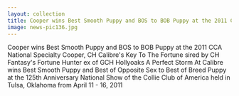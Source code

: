 ```yaml
---
layout: collection
title: Cooper wins Best Smooth Puppy and BOS to BOB Puppy at the 2011 CCA National Specialty
image: news-pic136.jpg
---
```

Cooper wins Best Smooth Puppy and BOS to BOB Puppy at the 2011 CCA National Specialty
 Cooper, CH Calibre's Key To The Fortune sired by CH Fantasy's Fortune Hunter ex of GCH Hollyoaks A Perfect Storm At Calibre wins Best Smooth Puppy and Best of Opposite Sex to Best of Breed Puppy at the 125th Anniversary National Show of the Collie Club of America held in Tulsa, Oklahoma from April 11 - 16, 2011
